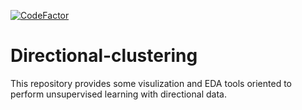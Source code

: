 [![CodeFactor](https://www.codefactor.io/repository/github/martinnff/directional-clustering/badge/main)](https://www.codefactor.io/repository/github/martinnff/directional-clustering/overview/main)
# Directional-clustering

This repository provides some visulization and EDA tools oriented to perform unsupervised learning with directional data.



